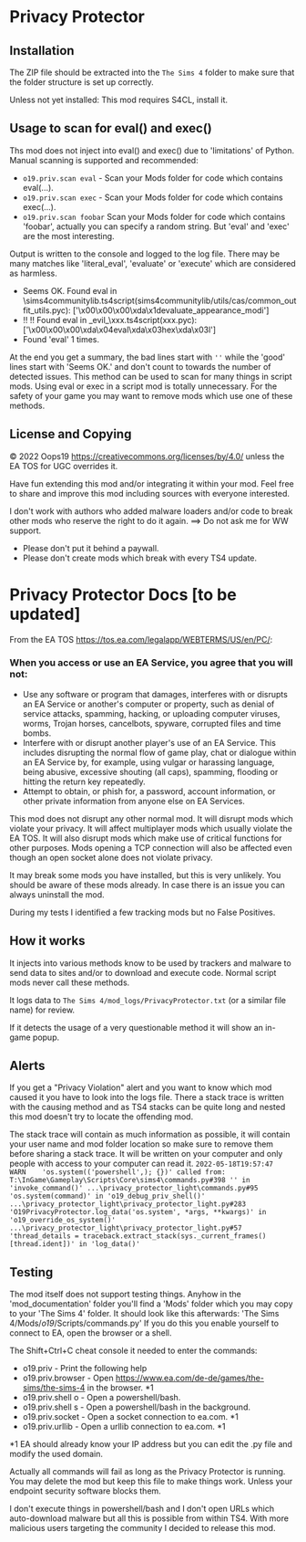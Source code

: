 # Privacy Protector

## Installation
The ZIP file should be extracted into the `The Sims 4` folder to make sure that the folder structure is set up correctly.

Unless not yet installed: This mod requires S4CL, install it.


## Usage to scan for eval() and exec()
Ths mod does not inject into eval() and exec() due to 'limitations' of Python. Manual scanning is supported and recommended:
* `o19.priv.scan eval` - Scan your Mods folder for code which contains eval(...).
* `o19.priv.scan exec` - Scan your Mods folder for code which contains exec(...).
* `o19.priv.scan foobar` Scan your Mods folder for code which contains 'foobar', actually you can specify a random string. But 'eval' and 'exec' are the most interesting.

Output is written to the console and logged to the log file. There may be many matches like 'literal_eval', 'evaluate' or 'execute' which are considered as harmless.
* Seems OK. Found eval in \sims4communitylib.ts4script(sims4communitylib/utils/cas/common_outfit_utils.pyc): ['\\x00\\x00\\x00\\xda\\x1devaluate_appearance_modi']
* !!  !! Found eval in \_evil_\xxx.ts4script(xxx.pyc): ['\\x00\\x00\\x00\\xda\\x04eval\\xda\\x03hex\\xda\\x03l']
* Found 'eval' 1 times.

At the end you get a summary, the bad lines start with `''` while the 'good' lines start with 'Seems OK.' and don't count to towards the number of detected issues.
This method can be used to scan for many things in script mods.
Using eval or exec in a script mod is totally unnecessary. For the safety of your game you may want to remove mods which use one of these methods.


## License and Copying
© 2022 Oops19
https://creativecommons.org/licenses/by/4.0/ unless the EA TOS for UGC overrides it.

Have fun extending this mod and/or integrating it within your mod.  Feel free to share and improve this mod including sources with everyone interested.

I don't work with authors who added malware loaders and/or code to break other mods who reserve the right to do it again. ==> Do not ask me for WW support.

* Please don't put it behind a paywall.
* Please don't create mods which break with every TS4 update.


# Privacy Protector Docs [to be updated]

From the EA TOS https://tos.ea.com/legalapp/WEBTERMS/US/en/PC/:

### When you access or use an EA Service, you agree that you will not:
* Use any software or program that damages, interferes with or disrupts an EA Service or another's computer or property, such as denial of service attacks, spamming, hacking, or uploading computer viruses, worms, Trojan horses, cancelbots, spyware, corrupted files and time bombs.
* Interfere with or disrupt another player's use of an EA Service. This includes disrupting the normal flow of game play, chat or dialogue within an EA Service by, for example, using vulgar or harassing language, being abusive, excessive shouting (all caps), spamming, flooding or hitting the return key repeatedly.
* Attempt to obtain, or phish for, a password, account information, or other private information from anyone else on EA Services.

This mod does not disrupt any other normal mod.
It will disrupt mods which violate your privacy.
It will affect multiplayer mods which usually violate the EA TOS.
It will also disrupt mods which make use of critical functions for other purposes.
Mods opening a TCP connection will also be affected even though an open socket alone does not violate privacy.

It may break some mods you have installed, but this is very unlikely.
You should be aware of these mods already.
In case there is an issue you can always uninstall the mod.

During my tests I identified a few tracking mods but no False Positives.


## How it works
It injects into various methods know to be used by trackers and malware to send data to sites and/or to download and execute code.
Normal script mods never call these methods.

It logs data to `The Sims 4/mod_logs/PrivacyProtector.txt` (or a similar file name) for review.

If it detects the usage of a very questionable method it will show an in-game popup.

## Alerts
If you get a "Privacy Violation" alert and you want to know which mod caused it you have to look into the logs file.
There a stack trace is written with the causing method and as TS4 stacks can be quite long and nested this mod doesn't try to locate the offending mod.

The stack trace will contain as much information as possible, it will contain your user name and mod folder location so make sure to remove them before sharing a stack trace.
It will be written on your computer and only people with access to your computer can read it.
`2022-05-18T19:57:47	WARN	'os.system(('powershell',); {})' called from:
    T:\InGame\Gameplay\Scripts\Core\sims4\commands.py#398 '' in 'invoke_command()'
    ...\privacy_protector_light\commands.py#95 'os.system(command)' in 'o19_debug_priv_shell()'
    ...\privacy_protector_light\privacy_protector_light.py#283 'O19PrivacyProtector.log_data('os.system', *args, **kwargs)' in 'o19_override_os_system()'
    ...\privacy_protector_light\privacy_protector_light.py#57 'thread_details = traceback.extract_stack(sys._current_frames()[thread.ident])' in 'log_data()'
`

## Testing
The mod itself does not support testing things. Anyhow in the 'mod_documentation' folder you'll find a 'Mods' folder which you may copy to your 'The Sims 4' folder.
It should look like this afterwards: 'The Sims 4/Mods/_o19_/Scripts/commands.py'
If you do this you enable yourself to connect to EA, open the browser or a shell.

The Shift+Ctrl+C cheat console it needed to enter the commands:
* o19.priv - Print the following help
* o19.priv.browser - Open https://www.ea.com/de-de/games/the-sims/the-sims-4 in the browser. *1
* o19.priv.shell o - Open a powershell/bash.
* o19.priv.shell s - Open a powershell/bash in the background.
* o19.priv.socket - Open a socket connection to ea.com. *1
* o19.priv.urllib - Open a urllib connection to ea.com. *1

*1 EA should already know your IP address but you can edit the .py file and modify the used domain.

Actually all commands will fail as long as the Privacy Protector is running.
You may delete the mod but keep this file to make things work. Unless your endpoint security software blocks them.

I don't execute things in powershell/bash and I don't open URLs which auto-download malware but all this is possible from within TS4.
With more malicious users targeting the community I decided to release this mod.
